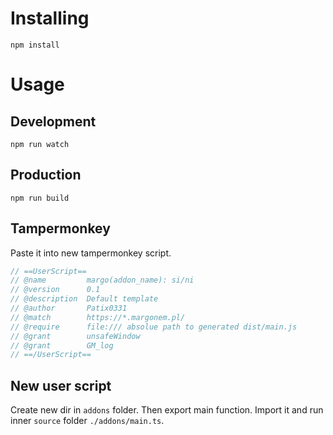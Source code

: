 # Installing
```
npm install
```
# Usage
## Development
```
npm run watch
```
## Production
```
npm run build
```
## Tampermonkey
Paste it into new tampermonkey script.
```js
// ==UserScript==
// @name         margo(addon_name): si/ni
// @version      0.1
// @description  Default template
// @author       Patix0331
// @match        https://*.margonem.pl/
// @require      file:/// absolue path to generated dist/main.js
// @grant        unsafeWindow
// @grant        GM_log
// ==/UserScript==
```
## New user script
Create new dir in `addons` folder. Then export main function. Import it and run inner `source` folder `./addons/main.ts`.
